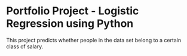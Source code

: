 <h1>Portfolio Project - Logistic Regression using Python</h1>
This project predicts whether people in the data set belong to a certain class of salary.
